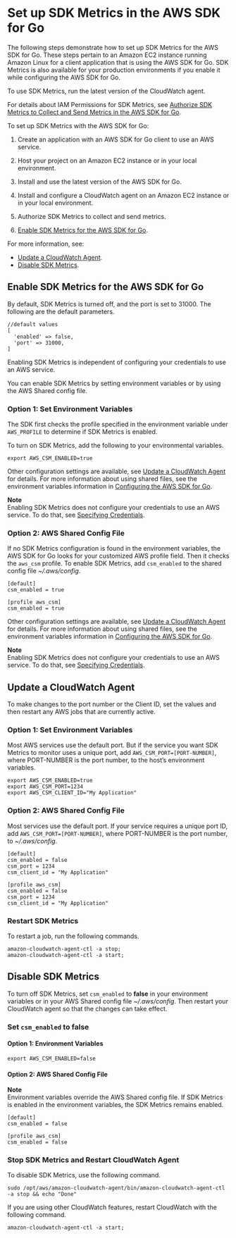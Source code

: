 # Set up SDK Metrics in the AWS SDK for Go<a name="setup-metrics"></a>

The following steps demonstrate how to set up SDK Metrics for the AWS SDK for Go\. These steps pertain to an Amazon EC2 instance running Amazon Linux for a client application that is using the AWS SDK for Go\. SDK Metrics is also available for your production environments if you enable it while configuring the AWS SDK for Go\.

To use SDK Metrics, run the latest version of the CloudWatch agent\.

For details about IAM Permissions for SDK Metrics, see [Authorize SDK Metrics to Collect and Send Metrics in the AWS SDK for Go](authorize-metrics.md)\.

To set up SDK Metrics with the AWS SDK for Go:

1. Create an application with an AWS SDK for Go client to use an AWS service\.

1. Host your project on an Amazon EC2 instance or in your local environment\.

1. Install and use the latest version of the AWS SDK for Go\.

1. Install and configure a CloudWatch agent on an Amazon EC2 instance or in your local environment\.

1. Authorize SDK Metrics to collect and send metrics\.

1.  [Enable SDK Metrics for the AWS SDK for Go](#enable-sdk-metrics)\.

For more information, see:
+  [Update a CloudWatch Agent](#update-cw-agent)\.
+  [Disable SDK Metrics](#disable-sdk-metrics)\.

## Enable SDK Metrics for the AWS SDK for Go<a name="enable-sdk-metrics"></a>

By default, SDK Metrics is turned off, and the port is set to 31000\. The following are the default parameters\.

```
//default values
[
  'enabled' => false,
  'port' => 31000,
]
```

Enabling SDK Metrics is independent of configuring your credentials to use an AWS service\.

You can enable SDK Metrics by setting environment variables or by using the AWS Shared config file\.

### Option 1: Set Environment Variables<a name="enable-csm-option-1"></a>

The SDK first checks the profile specified in the environment variable under `AWS_PROFILE` to determine if SDK Metrics is enabled\.

To turn on SDK Metrics, add the following to your environmental variables\.

 `export AWS_CSM_ENABLED=true` 

Other configuration settings are available, see [Update a CloudWatch Agent](#update-cw-agent) for details\. For more information about using shared files, see the environment variables information in [Configuring the AWS SDK for Go](configuring-sdk.md)\.

**Note**  
Enabling SDK Metrics does not configure your credentials to use an AWS service\. To do that, see [Specifying Credentials](configuring-sdk.md#specifying-credentials)\.

### Option 2: AWS Shared Config File<a name="enable-csm-option-2"></a>

If no SDK Metrics configuration is found in the environment variables, the AWS SDK for Go looks for your customized AWS profile field\. Then it checks the `aws_csm` profile\. To enable SDK Metrics, add `csm_enabled` to the shared config file *\~/\.aws/config*\.

```
[default]
csm_enabled = true

[profile aws_csm]
csm_enabled = true
```

Other configuration settings are available, see [Update a CloudWatch Agent](#update-cw-agent) for details\. For more information about using shared files, see the environment variables information in [Configuring the AWS SDK for Go](configuring-sdk.md)\.

**Note**  
Enabling SDK Metrics does not configure your credentials to use an AWS service\. To do that, see [Specifying Credentials](configuring-sdk.md#specifying-credentials)\.

## Update a CloudWatch Agent<a name="update-cw-agent"></a>

To make changes to the port number or the Client ID, set the values and then restart any AWS jobs that are currently active\.

### Option 1: Set Environment Variables<a name="update-cw-agent-option1"></a>

Most AWS services use the default port\. But if the service you want SDK Metrics to monitor uses a unique port, add `AWS_CSM_PORT=[PORT-NUMBER]`, where PORT\-NUMBER is the port number, to the host’s environment variables\.

```
export AWS_CSM_ENABLED=true
export AWS_CSM_PORT=1234
export AWS_CSM_CLIENT_ID="My Application"
```

### Option 2: AWS Shared Config File<a name="update-cw-agent-option2"></a>

Most services use the default port\. If your service requires a unique port ID, add `AWS_CSM_PORT=[PORT-NUMBER]`, where PORT\-NUMBER is the port number, to *\~/\.aws/config*\.

```
[default]
csm_enabled = false
csm_port = 1234
csm_client_id = "My Application"

[profile aws_csm]
csm_enabled = false
csm_port = 1234
csm_client_id = "My Application"
```

### Restart SDK Metrics<a name="restart-csm"></a>

To restart a job, run the following commands\.

```
amazon-cloudwatch-agent-ctl -a stop;
amazon-cloudwatch-agent-ctl -a start;
```

## Disable SDK Metrics<a name="disable-sdk-metrics"></a>

To turn off SDK Metrics, set `csm_enabled` to **false** in your environment variables or in your AWS Shared config file *\~/\.aws/config*\. Then restart your CloudWatch agent so that the changes can take effect\.

### Set `csm_enabled` to **false**<a name="set-csm-enabled-false"></a>

#### Option 1: Environment Variables<a name="set-csm-enabled-false-option1"></a>

 `export AWS_CSM_ENABLED=false` 

#### Option 2: AWS Shared Config File<a name="id4"></a>

**Note**  
Environment variables override the AWS Shared config file\. If SDK Metrics is enabled in the environment variables, the SDK Metrics remains enabled\.

```
[default]
csm_enabled = false

[profile aws_csm]
csm_enabled = false
```

### Stop SDK Metrics and Restart CloudWatch Agent<a name="stop-csm-restart-cw-agent"></a>

To disable SDK Metrics, use the following command\.

 `sudo /opt/aws/amazon-cloudwatch-agent/bin/amazon-cloudwatch-agent-ctl -a stop && echo "Done"` 

If you are using other CloudWatch features, restart CloudWatch with the following command\.

 `amazon-cloudwatch-agent-ctl -a start;` 